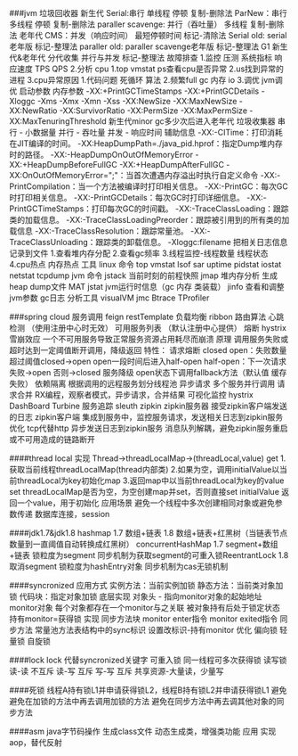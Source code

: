 ###jvm
    垃圾回收器
        新生代
            Serial:串行 单线程 停顿 复制-删除法
            ParNew：串行 多线程 停顿 复制-删除法
            paraller scavenge: 并行（吞吐量） 多线程 复制-删除法
        老年代
            CMS：并发（响应时间） 最短停顿时间 标记-清除法
            Serial old: serial老年版 标记-整理法
            paraller old: paraller scavenge老年版  标记-整理法
        G1
            新生代&老年代 分代收集 并行与并发 标记-整理法
    故障排查
        1.监控
            压测
            系统指标
                响应速度 TPS QPS 
        2.分析
            cpu
                1.top vmstat ps查看cpu是否异常
                2.us找到异常的进程
                3.cpu异常原因
                    1.代码问题 死循环 算法
                    2.频繁full gc
            内存
            io
        3.调优
    jvm调优
        启动参数
            内存参数
                -XX:+PrintGCTimeStamps -XX:+PrintGCDetails -Xloggc
                -Xms -Xmx -Xmn -Xss
                -XX:NewSize -XX:MaxNewSize 
                -XX:NewRatio -XX:SurvivorRatio
                -XX:PermSize -XX:MaxPermSize
                -XX:MaxTenuringThreshold 新生代minor gc多少次后进入老年代
            垃圾收集器
                串行 - 小数据量
                并行 - 吞吐量
                并发 - 响应时间
            辅助信息
                -XX:-CITime：打印消耗在JIT编译的时间。
                -XX:HeapDumpPath=./java_pid.hprof：指定Dump堆内存时的路径。
                -XX:-HeapDumpOnOutOfMemoryError
                -XX:+HeapDumpBeforeFullGC -XX:+HeapDumpAfterFullGC
                -XX:OnOutOfMemoryError=";"：当首次遭遇内存溢出时执行自定义命令
                -XX:-PrintCompilation：当一个方法被编译时打印相关信息。
                -XX:-PrintGC：每次GC时打印相关信息。
                -XX:-PrintGCDetails：每次GC时打印详细信息。
                -XX:-PrintGCTimeStamps：打印每次GC的时间戳。
                -XX:-TraceClassLoading：跟踪类的加载信息。
                -XX:-TraceClassLoadingPreorder：跟踪被引用到的所有类的加载信息
                -XX:-TraceClassResolution：跟踪常量池。
                -XX:-TraceClassUnloading：跟踪类的卸载信息。
                -Xloggc:filename 把相关日志信息记录到文件
        1.查看堆内存分配
        2.查看gc频率
        3.线程监控-线程数量 线程状态
        4.cpu热点 内存热点
    工具
        linux 命令
            top vmstat lsof sar uptime
            pidstat iostat
            netstat tcpdump
        jvm 命令
            jstack 当前时刻的前程快照
            jmap 堆内存分析 生成heap dump文件 MAT
            jstat  jvm运行时信息（gc 内存 类装载）
            jinfo 查看和调整jvm参数
            gc日志
        分析工具
            visualVM
            jmc
            Btrace
            TProfiler

###spring cloud
    服务调用
        feign
        restTemplate
    负载均衡
        ribbon
        路由算法
        心跳检测 （使用注册中心时无效）
        可用服务列表 （默认注册中心提供）
    熔断
        hystrix
        雪崩效应
            一个不可用服务导致正常服务资源占用耗尽而崩溃
        原理
            调用服务失败或超时达到一定阈值断开调用，降级返回
        特性：
            请求熔断
                closed
                open：失败数量超过阈值closed->open open一段时间后进入half-open
                half-open：下一次请求失败->open 否则->closed
            服务降级
                open状态下调用fallback方法（默认值 缓存 失败）
            依赖隔离
                根据调用的远程服务划分线程池
            异步请求
                多个服务并行调用
            请求合并
                RX编程，观察者模式，异步请求，合并结果
        可视化监控
            hystrix DashBoard
            Turbine
    服务追踪
        sleuth zipkin
        zipkin服务器
            接受zipkin客户端发送的日志
        zipkin客户端
            集成到服务中，监控服务请求，发送相关日志到zipkin服务
        优化
            tcp代替http
            异步发送日志到zipkin服务
            消息队列解耦，避免zipkin服务重启或不可用造成的链路断开

####thread local
    实现
        Thread->threadLocalMap->(threadLocal,value)
        get
            1.获取当前线程threadLocalMap(thread内部类)
            2.如果为空，调用initialValue以当前threadLocal为key初始化map
            3.返回map中以当前threadLocal为key的value
        set
            threadLocalMap是否为空，为空创建map并set，否则直接set
        initialValue
            返回一个value，用于初始化
    应用场景
        避免一个线程中多次创建相同对象或避免参数传递
        数据库连接，session

####jdk1.7&jdk1.8
    hashmap
        1.7 数组+链表
        1.8 数组+链表+红黑树（当链表节点数量到一直阈值自动转换成红黑树）
    concurrentHashMap
        1.7 
            segment+数组+链表 
            锁粒度为segment 
            同步机制为获取segment的可重入锁ReentrantLock
        1.8 
            取消segment 
            锁粒度为hashEntry对象
            同步机制为cas无锁机制

####syncronized
    应用方式
        实例方法：当前实例加锁
        静态方法：当前类对象加锁
        代码块：指定对象加锁
    底层实现
        对象头 - 指向monitor对象的起始地址
        monitor对象
            每个对象都存在一个monitor与之关联
            被对象持有后处于锁定状态
            持有monitor=获得锁
        实现
            同步方法块
                monitor enter指令
                monitor exited指令
            同步方法
                常量池方法表结构中的sync标识
                设置改标识-持有monitor
    优化
        偏向锁
        轻量锁
        自旋锁

####lock
    lock
        代替syncronized关键字
    可重入锁
        同一线程可多次获得锁
    读写锁
        读-读 不互斥 
        读-写 互斥
        写-写 互斥
        共享资源-大量读，少量写

####死锁
    线程A持有锁L1并申请获得锁L2，线程B持有锁L2并申请获得锁L1
    避免
        避免在加锁的方法中再去调用加锁的方法
        避免在同步方法中再去调其他对象的同步方法

####asm
    java字节码操作
    生成class文件
    动态生成类，增强类功能
    应用
        实现aop，替代反射